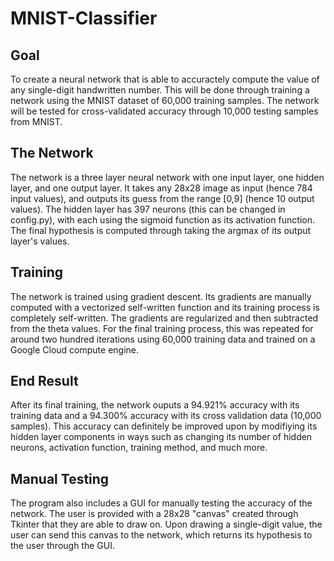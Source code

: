 # MNIST-Classifier

## Goal
To create a neural network that is able to accuractely compute the value of any single-digit handwritten number. This will be done through training a network using the MNIST dataset of 60,000 training samples. The network will be tested for cross-validated accuracy through 10,000 testing samples from MNIST.

## The Network
The network is a three layer neural network with one input layer, one hidden layer, and one output layer. It takes any 28x28 image as input (hence 784 input values), and outputs its guess from the range [0,9] (hence 10 output values). The hidden layer has 397 neurons (this can be changed in config.py), with each using the sigmoid function as its activation function. The final hypothesis is computed through taking the argmax of its output layer's values.

## Training
The network is trained using gradient descent. Its gradients are manually computed with a vectorized self-written function and its training process is completely self-written. The gradients are regularized and then subtracted from the theta values. For the final training process, this was repeated for around two hundred iterations using 60,000 training data and trained on a Google Cloud compute engine.

## End Result
After its final training, the network ouputs a 94.921% accuracy with its training data and a 94.300% accuracy with its cross validation data (10,000 samples). This accuracy can definitely be improved upon by modifiying its hidden layer components in ways such as changing its number of hidden neurons, activation function, training method, and much more.

## Manual Testing
The program also includes a GUI for manually testing the accuracy of the network. The user is provided with a 28x28 "canvas" created through Tkinter that they are able to draw on. Upon drawing a single-digit value, the user can send this canvas to the network, which returns its hypothesis to the user through the GUI.
